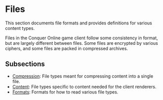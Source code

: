 # Files

This section documents file formats and provides definitions for various content types.

Files in the Conquer Online game client follow some consistency in format, but are largely different between files. Some files are encrypted by various ciphers, and some files are packed in compressed archives.

## Subsections

* [Compression](compression/): File types meant for compressing content into a single file.
* [Content](content/): File types specific to content needed for the client renderers.
* [Formats](formats/): Formats for how to read various file types.